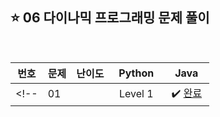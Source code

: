## ⭐️ 06 다이나믹 프로그래밍 문제 풀이

<br>

| **번호** | **문제** | **난이도** | **Python** | **Java** |
|:--------:|:--------|:----------:|:----------:|:--------:|
<!-- | 01 | &nbsp;[]()&nbsp;&nbsp; | &nbsp;&nbsp;Level 1&nbsp;&nbsp; | &nbsp;✔️ [완료]()&nbsp; | &nbsp;✔️ [완료]()&nbsp; | -->




